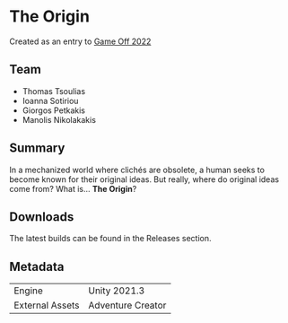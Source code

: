 # The Origin

Created as an entry to [Game Off 2022](https://itch.io/jam/game-off-2022)

## Team

* Thomas Tsoulias
* Ioanna Sotiriou
* Giorgos Petkakis
* Manolis Nikolakakis

## Summary

In a mechanized world where clichés are obsolete, a human seeks to become known for their original ideas. But really, where do original ideas come from? What is... **The Origin**?

## Downloads

The latest builds can be found in the Releases section.

## Metadata

|                 |                   |
| --------------- | ----------------- |
|     Engine      |    Unity 2021.3   |
| External Assets | Adventure Creator |
